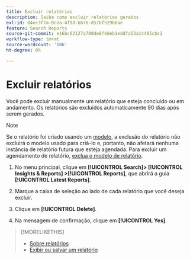 ```yaml
---
title: Excluir relatórios
description: Saiba como excluir relatórios gerados.
exl-id: 04ec3f7a-0cea-4f9d-bb76-d576f529b6ae
feature: Search Reports
source-git-commit: e16bc62127a708de8f4deb1eddfa53a14405cbc2
workflow-type: tm+mt
source-wordcount: '106'
ht-degree: 0%

---
```


# Excluir relatórios

Você pode excluir manualmente um relatório que esteja concluído ou em andamento. Os relatórios são excluídos automaticamente 90 dias após serem gerados.

>[!NOTE]
>
>Se o relatório foi criado usando um [modelo](/help/search-social-commerce/reports/automation/templates/template-about.md), a exclusão do relatório não excluirá o modelo usado para criá-lo e, portanto, não afetará nenhuma instância de relatório futura que esteja agendada. Para excluir um agendamento de relatório, [exclua o modelo de relatório](/help/search-social-commerce/reports/automation/templates/template-delete.md).

1. No menu principal, clique em **[!UICONTROL Search]> [!UICONTROL Insights & Reports] >[!UICONTROL Reports]**, que abrirá a guia **[!UICONTROL Latest Reports]**.

1. Marque a caixa de seleção ao lado de cada relatório que você deseja excluir.

1. Clique em **[!UICONTROL Delete]**.

1. Na mensagem de confirmação, clique em **[!UICONTROL Yes]**.

>[!MORELIKETHIS]
>
>* [Sobre relatórios](/help/search-social-commerce/reports/report-about.md)
>* [Exibir ou salvar um relatório](/help/search-social-commerce/reports/management/report-view-save.md)
